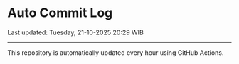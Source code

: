 # Auto Commit Log

Last updated: Tuesday, 21-10-2025 20:29 WIB

---

This repository is automatically updated every hour using GitHub Actions.
